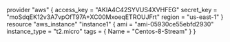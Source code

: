 provider "aws" {
access_key = "AKIA4C42SYVUS4XVHFEG"
secret_key = "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"
region = "us-east-1"
}
resource "aws_instance" "instance1" {
ami = "ami-05930ce55ebfd2930"
instance_type = "t2.micro"
tags = {
Name = "Centos-8-Stream"
}
}
